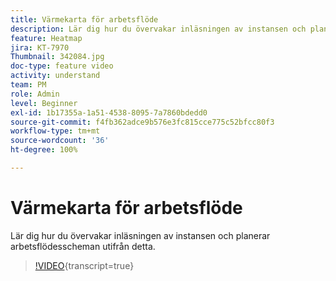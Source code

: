 ```yaml
---
title: Värmekarta för arbetsflöde
description: Lär dig hur du övervakar inläsningen av instansen och planerar arbetsflödesscheman utifrån detta.
feature: Heatmap
jira: KT-7970
Thumbnail: 342084.jpg
doc-type: feature video
activity: understand
team: PM
role: Admin
level: Beginner
exl-id: 1b17355a-1a51-4538-8095-7a7860bdedd0
source-git-commit: f4fb362adce9b576e3fc815cce775c52bfcc80f3
workflow-type: tm+mt
source-wordcount: '36'
ht-degree: 100%

---
```


# Värmekarta för arbetsflöde

Lär dig hur du övervakar inläsningen av instansen och planerar arbetsflödesscheman utifrån detta.

>[!VIDEO](https://video.tv.adobe.com/v/342084?quality=12&learn=on){transcript=true}
